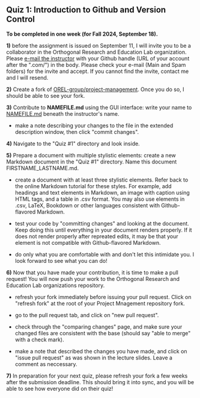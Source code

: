 ## Quiz 1: Introduction to Github and Version Control
__To be completed in one week (for Fall 2024, September 18).__ 

__1)__ before the assignment is issued on September 11, I will invite you to be a collaborator in the Orthogonal Research and Education Lab organization. Please [e-mail the instructor](mailto:balicea@illinois.edu) with your Github handle (URL of your account after the ".com/") in the body. Please check your e-mail (Main and Spam folders) for the invite and accept. If you cannot find the invite, contact me and I will resend.

__2)__ Create a fork of [OREL-group/project-management](https://github.com/OREL-group/Project-Management). Once you do so, I should be able to see your fork.

__3)__ Contribute to __NAMEFILE.md__ using the GUI interface: write your name to [NAMEFILE.md](https://github.com/OREL-group/Project-Management/blob/main/Quiz%201/NAMEFILE.md) beneath the instructor's name.

* make a note describing your changes to the file in the extended description window, then click "commit changes".

__4)__ Navigate to the "Quiz #1" directory and look inside.

__5)__ Prepare a document with multiple stylistic elements: create a new Markdown document in the "Quiz #1" directory. Name this document FIRSTNAME_LASTNAME.md. 

* create a document with at least three stylistic elements. Refer back to the online Markdown tutorial for these styles. For example, add headings and text elements in Markdown, an image with caption using HTML tags, and a table in .csv format. You may also use elements in .csv, LaTeX, Bookdown or other languages consistent with Github-flavored Markdown.

* test your code by "committing changes" and looking at the document. Keep doing this until everything in your document renders properly. If it does not render properly after repreated edits, it may be that your element is not compatible with Github-flavored Markdown. 

* do only what you are comfortable with and don't let this intimidate you. I look forward to see what you can do!

__6)__ Now that you have made your contribution, it is time to make a pull request! You will now push your work to the Orthogonal Research and Education Lab organizations repository.

* refresh your fork immediately before issuing your pull request. Click on "refresh fork" at the root of your Project Mnagement repository fork.

* go to the pull request tab, and click on "new pull request".

* check through the "comparing changes" page, and make sure your changed files are consistent with the base (should say "able to merge" with a check mark). 

* make a note that described the changes you have made, and click on "issue pull request" as was shown in the lecture slides. Leave a comment as neccessary.

__7)__ In preparation for your next quiz, please refresh your fork a few weeks after the submission deadline. This should bring it into sync, and you will be able to see how everyone did on their quiz!
